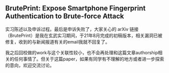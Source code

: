 ## BrutePrint: Expose Smartphone Fingerprint Authentication to Brute-force Attack

实习陈述以及申诉过程。最后是申诉失败了，大家关心的 arXiv 链接（BrutePrint）是我在玄武实习期间，于21年8月完成的初稿版本，相关漏洞已被修复，收到的与新闻报道有关的email我就不回复了。

我之后回校做的work与这个关联性较小，也不会再处理和这篇文章authorship相关的任何事情了。但关于这篇paper，如果有同学有不理解的地方或者进一步探索的意向，欢迎交流讨论。


